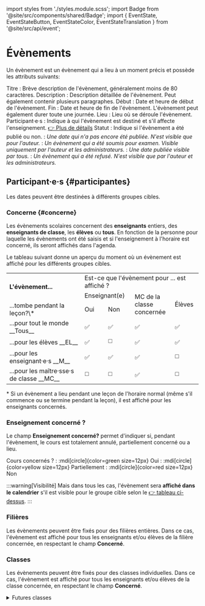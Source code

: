 
import styles from './styles.module.scss';
import Badge from '@site/src/components/shared/Badge';
import { EventState, EventStateButton, EventStateColor, EventStateTranslation } from '@site/src/api/event';

# Évènements

Un évènement est un évènement qui a lieu à un moment précis et possède les attributs suivants:

Titre
: Brève description de l'évènement, généralement moins de 80 caractères.
Description
: Description détaillée de l'évènement. Peut également contenir plusieurs paragraphes.
Début
: Date et heure de début de l'évènement.
Fin
: Date et heure de fin de l'évènement. L'évènement peut également durer toute une journée.
Lieu
: Lieu où se déroule l'évènement.
Participant·e·s
: Indique à qui l'évènement est destiné et s'il affecte l'enseignement. [👉 Plus de détails](#participantes)
Statut
: Indique si l'évènement a été publié ou non.
: <Badge icon={EventStateButton.DRAFT}
                    color={EventStateColor.DRAFT}
                    title={EventStateTranslation.DRAFT}
                    text={EventStateTranslation.DRAFT}
                    iconSide='left'
					className={styles.badge}
                />  *Une date qui n'a pas encore été publiée. N'est visible que pour l'auteur.*
: <Badge icon={EventStateButton.REVIEW}
                    color={EventStateColor.REVIEW}
                    title={EventStateTranslation.REVIEW}
                    text={EventStateTranslation.REVIEW}
                    iconSide='left'
					className={styles.badge}
                /> *Un évènement qui a été soumis pour examen. Visible uniquement par l'auteur et les administrateurs.*
: <Badge icon={EventStateButton.PUBLISHED}
                    color={EventStateColor.PUBLISHED}
                    title={EventStateTranslation.PUBLISHED}
                    text={EventStateTranslation.PUBLISHED}
                    iconSide='left'
					className={styles.badge}
                /> *Une date publiée visible par tous.*
: <Badge icon={EventStateButton.REFUSED}
                    color={EventStateColor.REFUSED}
                    title={EventStateTranslation.REFUSED}
                    text={EventStateTranslation.REFUSED}
                    iconSide='left'
					className={styles.badge}
                /> *Un évènement qui a été refusé. N'est visible que par l'auteur et les administrateurs.*


## Participant·e·s {#participantes}

Les dates peuvent être destinées à différents groupes cibles.

### Concerne {#concerne}
Les évènements scolaires concernent des __enseignants__ entiers, des __enseignants de classe__, les __élèves__ ou __tous__. En fonction de la personne pour laquelle les évènements ont été saisis et si l'enseignement à l'horaire est concerné, ils seront affichés dans l'agenda.

Le tableau suivant donne un aperçu du moment où un évènement est affiché pour les différents groupes cibles.

<table className={styles.audience}>
	<tbody>
		<tr>
			<td rowspan="2" className={styles.left}><b>L'évènement...</b></td>
			<td colspan="4">Est-ce que l'évènement pour ... est affiché ?</td>
		</tr>
		<tr>
			<td colspan="2">Enseignant(e)</td>
			<td rowspan="2">MC de la<br />classe <br />concernée</td>
			<td rowspan="2">Élèves</td>
		</tr>
		<tr>
            <td className={styles.left}>...tombe pendant la leçon?\*</td>
			<td>Oui</td>
			<td>Non</td>
		</tr>
		<tr className={styles.line}>
			<td className={styles.left}>...pour tout le monde __Tous__</td>
			<td>✅</td>
			<td>✅</td>
			<td>✅</td>
			<td>✅</td>
		</tr>
		<tr>
			<td className={styles.left}>...pour les élèves __EL__</td>
			<td>✅</td>
			<td>◻️</td>
			<td>✅</td>
			<td>✅</td>
		</tr>
		<tr>
			<td className={styles.left}>...pour les enseignant·e·s __M__</td>
			<td>✅</td>
			<td>✅</td>
			<td>✅</td>
			<td>◻️</td>
		</tr>
		<tr>
			<td className={styles.left}>...pour  les maître·sse·s de classe __MC__</td>
			<td>◻️</td>
			<td>◻️</td>
			<td>✅</td>
			<td>◻️</td>
		</tr>
	</tbody>
</table>

\* Si un évènement a lieu pendant une leçon de l'horaire normal (même s'il commence ou se termine pendant la leçon), il est affiché pour les enseignants concernés.

### Enseignement concerné ?
Le champ __Enseignement concerné?__ permet d'indiquer si, pendant l'évènement, le cours est totalement annulé, partiellement concerné ou a lieu.

Cours concernés ?
: :mdi[circle]{color=green size=12px} Oui
: :mdi[circle]{color=yellow size=12px} Partiellement
: :mdi[circle]{color=red size=12px} Non

:::warning[Visibilité]
Mais dans tous les cas, l'évènement sera **affiché dans le calendrier** s'il est visible pour le groupe cible selon le [👉 tableau ci-dessus](#concerne).
:::
### Filières
Les évènements peuvent être fixés pour des filières entières. Dans ce cas, l'évènement est affiché pour tous les enseignants et/ou élèves de la filière concernée, en respectant le champ __Concerné__.

### Classes
Les évènements peuvent être fixés pour des classes individuelles. Dans ce cas, l'évènement est affiché pour tous les enseignants et/ou élèves de la classe concernée, en respectant le champ __Concerné__.


<details>
<summary>
Futures classes
</summary>

Pour les classes qui ne sont pas encore gérées dans WebUntis, les classes correspondantes peuvent déjà être enregistrées à l'avance __:mdi[dots-vertical-circle-outline] > Futures classes__ :

export const year = ((new Date()).getFullYear()+5) % 100

Nom de classe exact
: par exemple __{year}Ga__ oder __{year}mB__
Année entière
: par exemple __{year}G__ oder __{year}m__
: uniquement possible par division

</details>
